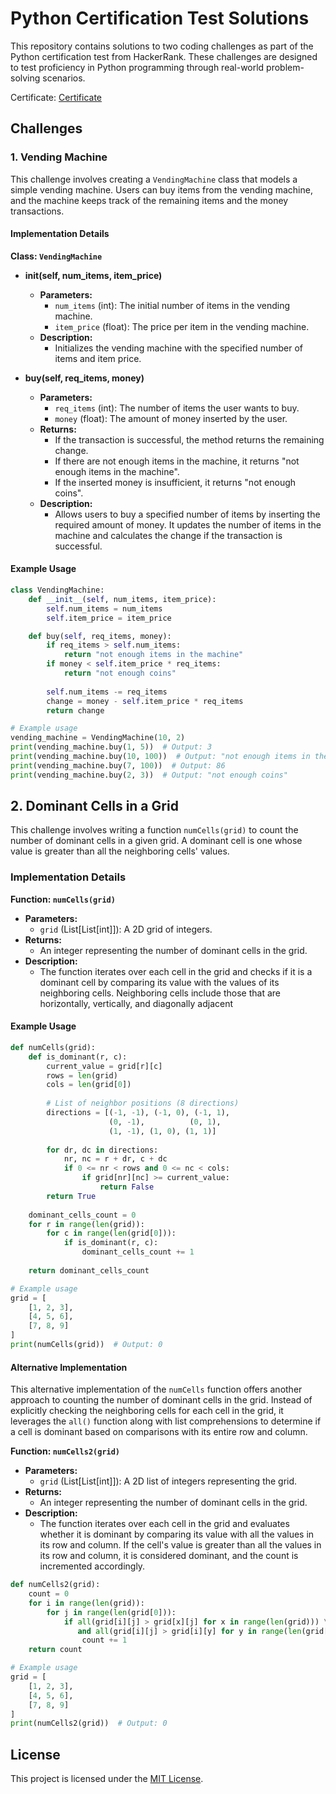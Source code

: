 # Python Certification Test Solutions



This repository contains solutions to two coding challenges as part of the Python certification test from HackerRank. These challenges are designed to test proficiency in Python programming through real-world problem-solving scenarios.

Certificate: [Certificate](https://www.hackerrank.com/certificates/9ae979da8e2c) 

## Challenges

### 1. Vending Machine

This challenge involves creating a `VendingMachine` class that models a simple vending machine. Users can buy items from the vending machine, and the machine keeps track of the remaining items and the money transactions.

#### Implementation Details

**Class: `VendingMachine`**

- **__init__(self, num_items, item_price)**
  - **Parameters:**
    - `num_items` (int): The initial number of items in the vending machine.
    - `item_price` (float): The price per item in the vending machine.
  - **Description:**
    - Initializes the vending machine with the specified number of items and item price.

- **buy(self, req_items, money)**
  - **Parameters:**
    - `req_items` (int): The number of items the user wants to buy.
    - `money` (float): The amount of money inserted by the user.
  - **Returns:**
    - If the transaction is successful, the method returns the remaining change.
    - If there are not enough items in the machine, it returns "not enough items in the machine".
    - If the inserted money is insufficient, it returns "not enough coins".
  - **Description:**
    - Allows users to buy a specified number of items by inserting the required amount of money. It updates the number of items in the machine and calculates the change if the transaction is successful.

#### Example Usage

```python
class VendingMachine:
    def __init__(self, num_items, item_price):
        self.num_items = num_items
        self.item_price = item_price

    def buy(self, req_items, money):
        if req_items > self.num_items:
            return "not enough items in the machine"
        if money < self.item_price * req_items:
            return "not enough coins"
        
        self.num_items -= req_items
        change = money - self.item_price * req_items
        return change

# Example usage
vending_machine = VendingMachine(10, 2)
print(vending_machine.buy(1, 5))  # Output: 3
print(vending_machine.buy(10, 100))  # Output: "not enough items in the machine"
print(vending_machine.buy(7, 100))  # Output: 86
print(vending_machine.buy(2, 3))  # Output: "not enough coins"
```

## 2. Dominant Cells in a Grid

This challenge involves writing a function `numCells(grid)` to count the number of dominant cells in a given grid. A dominant cell is one whose value is greater than all the neighboring cells' values.

### Implementation Details

**Function: `numCells(grid)`**

- **Parameters:**
  - `grid` (List[List[int]]): A 2D grid of integers.
- **Returns:**
  - An integer representing the number of dominant cells in the grid.
- **Description:**
  - The function iterates over each cell in the grid and checks if it is a dominant cell by comparing its value with the values of its neighboring cells. Neighboring cells include those that are horizontally, vertically, and diagonally adjacent

#### Example Usage

```python
def numCells(grid):
    def is_dominant(r, c):
        current_value = grid[r][c]
        rows = len(grid)
        cols = len(grid[0])
        
        # List of neighbor positions (8 directions)
        directions = [(-1, -1), (-1, 0), (-1, 1), 
                      (0, -1),          (0, 1), 
                      (1, -1), (1, 0), (1, 1)]
        
        for dr, dc in directions:
            nr, nc = r + dr, c + dc
            if 0 <= nr < rows and 0 <= nc < cols:
                if grid[nr][nc] >= current_value:
                    return False
        return True
    
    dominant_cells_count = 0
    for r in range(len(grid)):
        for c in range(len(grid[0])):
            if is_dominant(r, c):
                dominant_cells_count += 1
    
    return dominant_cells_count

# Example usage
grid = [
    [1, 2, 3],
    [4, 5, 6],
    [7, 8, 9]
]
print(numCells(grid))  # Output: 0
```

#### Alternative Implementation
This alternative implementation of the `numCells` function offers another approach to counting the number of dominant cells in the grid. Instead of explicitly checking the neighboring cells for each cell in the grid, it leverages the `all()` function along with list comprehensions to determine if a cell is dominant based on comparisons with its entire row and column.

**Function: `numCells2(grid)`**

- **Parameters:**
  - `grid` (List[List[int]]): A 2D list of integers representing the grid.
- **Returns:**
  - An integer representing the number of dominant cells in the grid.
- **Description:**
  - The function iterates over each cell in the grid and evaluates whether it is dominant by comparing its value with all the values in its row and column. If the cell's value is greater than all the values in its row and column, it is considered dominant, and the count is incremented accordingly.


```python
def numCells2(grid):
    count = 0
    for i in range(len(grid)):
        for j in range(len(grid[0])):
            if all(grid[i][j] > grid[x][j] for x in range(len(grid))) \
               and all(grid[i][j] > grid[i][y] for y in range(len(grid[0]))):
                count += 1
    return count

# Example usage
grid = [
    [1, 2, 3],
    [4, 5, 6],
    [7, 8, 9]
]
print(numCells2(grid))  # Output: 0
```

## License

This project is licensed under the [MIT License](LICENSE).
